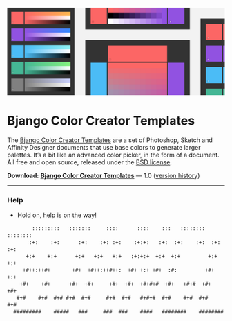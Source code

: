 ![](Help/Images/templates-hero.png)

# Bjango Color Creator Templates

The [Bjango Color Creator Templates](https://bjango.com/designresources/) are a set of Photoshop, Sketch and Affinity Designer documents that use base colors to generate larger palettes. It’s a bit like an advanced color picker, in the form of a document. All free and open source, released under the [BSD license](https://github.com/bjango/Bjango-Templates/blob/master/Help/License.md).

**Download:** **[Bjango Color Creator Templates](https://github.com/bjango/Color-Creator/archive/master.zip)** — 1.0 ([version history](https://github.com/bjango/Color-Creator/blob/master/Help/Version%20History.md))

-----

### Help

- Hold on, help is on the way!

```
        :::::::::   :::::::     ::::      ::::    :::   ::::::::    :::::::: 
       :+:    :+:      :+:    :+: :+:    :+:+:   :+:  :+:    :+:  :+:    :+: 
      +:+    +:+      +:+   +:+   +:+   :+:+:+  +:+  +:+         +:+    +:+  
     +#++:++#+       +#+  +#++:++#++:  +#+ +:+ +#+  :#:         +#+    +:+   
    +#+    +#+      +#+  +#+     +#+  +#+  +#+#+#  +#+   +#+#  +#+    +#+    
   #+#    #+#  #+# #+#  #+#     #+#  #+#   #+#+#  #+#    #+#  #+#    #+#     
  #########    #####   ###     ###  ###    ####   ########    ########       
```
